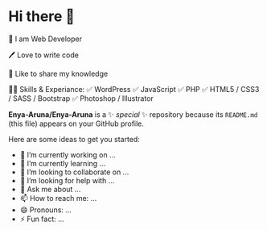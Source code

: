 # Hi there 👋
👑 I am Web Developer

🖊️ Love to write code

🎤 Like to share my knowledge

👨‍💻 Skills & Experiance:
✅ WordPress
✅ JavaScript
✅ PHP
✅ HTML5 / CSS3 / SASS / Bootstrap
✅ Photoshop / Illustrator

**Enya-Aruna/Enya-Aruna** is a ✨ _special_ ✨ repository because its `README.md` (this file) appears on your GitHub profile.

Here are some ideas to get you started:

- 🔭 I’m currently working on ...
- 🌱 I’m currently learning ...
- 👯 I’m looking to collaborate on ...
- 🤔 I’m looking for help with ...
- 💬 Ask me about ...
- 📫 How to reach me: ...
- 😄 Pronouns: ...
- ⚡ Fun fact: ...


